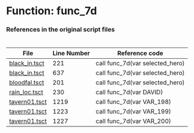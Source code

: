 # Function: func_7d 
### References in the original script files

#

| File | Line Number | Reference code |
| --- | --- | --- |
| [black_in.tsct](../../../out/black_in.tsct#L221) | 221 | call func_7d(var selected_hero) |
| [black_in.tsct](../../../out/black_in.tsct#L637) | 637 | call func_7d(var selected_hero) |
| [bloodfal.tsct](../../../out/bloodfal.tsct#L201) | 201 | call func_7d(var selected_hero) |
| [rain_loc.tsct](../../../out/rain_loc.tsct#L230) | 230 | call func_7d(var DAVID) |
| [tavern01.tsct](../../../out/tavern01.tsct#L1219) | 1219 | call func_7d(var VAR_198) |
| [tavern01.tsct](../../../out/tavern01.tsct#L1223) | 1223 | call func_7d(var VAR_199) |
| [tavern01.tsct](../../../out/tavern01.tsct#L1227) | 1227 | call func_7d(var VAR_200) |
